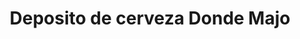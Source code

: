 ---
title: "Deposito de cerveza Donde Majo"
url: /barbosa/deposito-de-cerveza-donde-majo/
shop: bebidas
---